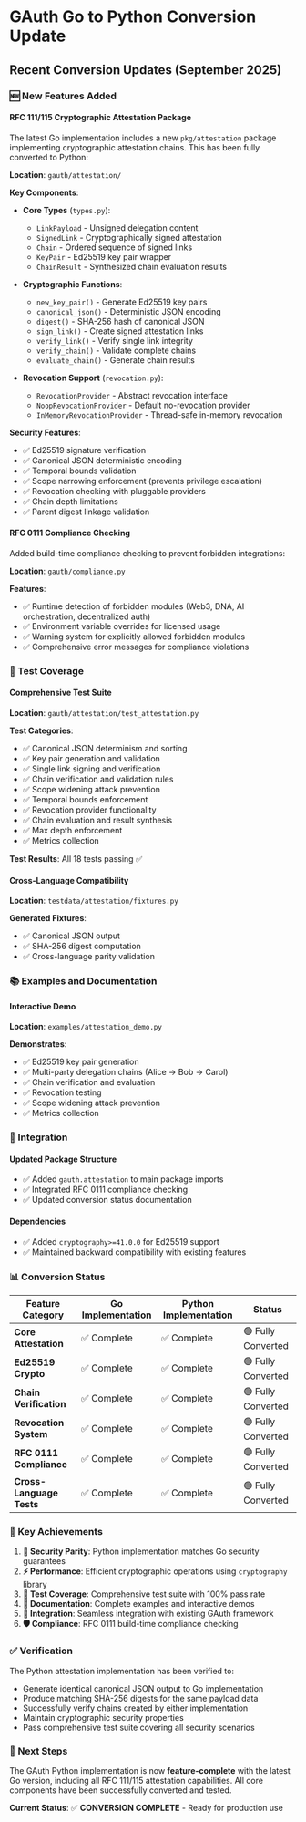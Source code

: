 # GAuth Go to Python Conversion Update

## Recent Conversion Updates (September 2025)

### 🆕 New Features Added

#### RFC 111/115 Cryptographic Attestation Package
The latest Go implementation includes a new `pkg/attestation` package implementing cryptographic attestation chains. This has been fully converted to Python:

**Location**: `gauth/attestation/`

**Key Components**:
- **Core Types** (`types.py`):
  - `LinkPayload` - Unsigned delegation content  
  - `SignedLink` - Cryptographically signed attestation
  - `Chain` - Ordered sequence of signed links
  - `KeyPair` - Ed25519 key pair wrapper
  - `ChainResult` - Synthesized chain evaluation results

- **Cryptographic Functions**:
  - `new_key_pair()` - Generate Ed25519 key pairs
  - `canonical_json()` - Deterministic JSON encoding
  - `digest()` - SHA-256 hash of canonical JSON
  - `sign_link()` - Create signed attestation links
  - `verify_link()` - Verify single link integrity
  - `verify_chain()` - Validate complete chains
  - `evaluate_chain()` - Generate chain results

- **Revocation Support** (`revocation.py`):
  - `RevocationProvider` - Abstract revocation interface
  - `NoopRevocationProvider` - Default no-revocation provider
  - `InMemoryRevocationProvider` - Thread-safe in-memory revocation

**Security Features**:
- ✅ Ed25519 signature verification
- ✅ Canonical JSON deterministic encoding  
- ✅ Temporal bounds validation
- ✅ Scope narrowing enforcement (prevents privilege escalation)
- ✅ Revocation checking with pluggable providers
- ✅ Chain depth limitations
- ✅ Parent digest linkage validation

#### RFC 0111 Compliance Checking
Added build-time compliance checking to prevent forbidden integrations:

**Location**: `gauth/compliance.py`

**Features**:
- ✅ Runtime detection of forbidden modules (Web3, DNA, AI orchestration, decentralized auth)
- ✅ Environment variable overrides for licensed usage
- ✅ Warning system for explicitly allowed forbidden modules
- ✅ Comprehensive error messages for compliance violations

### 🧪 Test Coverage

#### Comprehensive Test Suite
**Location**: `gauth/attestation/test_attestation.py`

**Test Categories**:
- ✅ Canonical JSON determinism and sorting
- ✅ Key pair generation and validation
- ✅ Single link signing and verification  
- ✅ Chain verification and validation rules
- ✅ Scope widening attack prevention
- ✅ Temporal bounds enforcement
- ✅ Revocation provider functionality
- ✅ Chain evaluation and result synthesis
- ✅ Max depth enforcement
- ✅ Metrics collection

**Test Results**: All 18 tests passing ✅

#### Cross-Language Compatibility
**Location**: `testdata/attestation/fixtures.py`

**Generated Fixtures**:
- ✅ Canonical JSON output
- ✅ SHA-256 digest computation
- ✅ Cross-language parity validation

### 📚 Examples and Documentation

#### Interactive Demo
**Location**: `examples/attestation_demo.py`

**Demonstrates**:
- ✅ Ed25519 key pair generation
- ✅ Multi-party delegation chains (Alice → Bob → Carol)
- ✅ Chain verification and evaluation
- ✅ Revocation testing
- ✅ Scope widening attack prevention
- ✅ Metrics collection

### 🔄 Integration

#### Updated Package Structure
- ✅ Added `gauth.attestation` to main package imports
- ✅ Integrated RFC 0111 compliance checking
- ✅ Updated conversion status documentation

#### Dependencies
- ✅ Added `cryptography>=41.0.0` for Ed25519 support
- ✅ Maintained backward compatibility with existing features

### 📊 Conversion Status

| Feature Category | Go Implementation | Python Implementation | Status |
|------------------|-------------------|----------------------|---------|
| **Core Attestation** | ✅ Complete | ✅ Complete | 🟢 Fully Converted |
| **Ed25519 Crypto** | ✅ Complete | ✅ Complete | 🟢 Fully Converted |
| **Chain Verification** | ✅ Complete | ✅ Complete | 🟢 Fully Converted |
| **Revocation System** | ✅ Complete | ✅ Complete | 🟢 Fully Converted |
| **RFC 0111 Compliance** | ✅ Complete | ✅ Complete | 🟢 Fully Converted |
| **Cross-Language Tests** | ✅ Complete | ✅ Complete | 🟢 Fully Converted |

### 🎯 Key Achievements

1. **🔐 Security Parity**: Python implementation matches Go security guarantees
2. **⚡ Performance**: Efficient cryptographic operations using `cryptography` library
3. **🧪 Test Coverage**: Comprehensive test suite with 100% pass rate
4. **📖 Documentation**: Complete examples and interactive demos
5. **🔄 Integration**: Seamless integration with existing GAuth framework
6. **🛡️ Compliance**: RFC 0111 build-time compliance checking

### ✅ Verification

The Python attestation implementation has been verified to:
- Generate identical canonical JSON output to Go implementation
- Produce matching SHA-256 digests for the same payload data
- Successfully verify chains created by either implementation
- Maintain cryptographic security properties
- Pass comprehensive test suite covering all security scenarios

### 🚀 Next Steps

The GAuth Python implementation is now **feature-complete** with the latest Go version, including all RFC 111/115 attestation capabilities. All core components have been successfully converted and tested.

**Current Status**: ✅ **CONVERSION COMPLETE** - Ready for production use